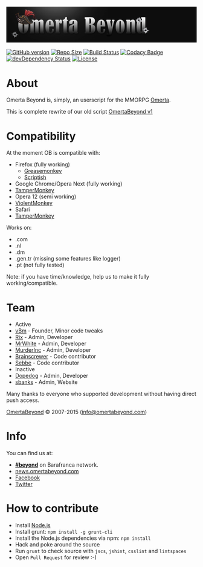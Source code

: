 ![OBv2](images/logo.png "Omerta Beyond v2")

[![GitHub version](https://badge.fury.io/gh/OmertaBeyond%2FOBv2.svg)](https://github.com/OmertaBeyond/OBv2/releases)
[![Repo Size](https://reposs.herokuapp.com/?path=OmertaBeyond/OBv2)](https://github.com/OmertaBeyond/OBv2/archive/master.zip)
[![Build Status](https://travis-ci.org/OmertaBeyond/OBv2.svg?branch=master)](https://travis-ci.org/OmertaBeyond/OBv2)
[![Codacy Badge](https://www.codacy.com/project/badge/3b9bd8fcf7254a0f86bcc5db152a39a5)](https://www.codacy.com/public/thevbm/OBv2_2)
[![devDependency Status](https://david-dm.org/OmertaBeyond/OBv2/dev-status.svg?theme=shields.io)](https://david-dm.org/OmertaBeyond/OBv2#info=devDependencies)
[![License](http://img.shields.io/badge/license-GPLv3-blue.svg)](http://opensource.org/licenses/GPL-3.0)

# About

Omerta Beyond is, simply, an userscript for the MMORPG [Omerta](http://www.barafranca.com).

This is complete rewrite of our old script [OmertaBeyond v1](https://github.com/OmertaBeyond/OmertaBeyond)


# Compatibility

At the moment OB is compatible with:

* Firefox (fully working)
  * [Greasemonkey](https://addons.mozilla.org/en-US/firefox/addon/greasemonkey/)
  * [Scriptish](https://addons.mozilla.org/en-US/firefox/addon/scriptish/)
* Google Chrome/Opera Next (fully working)
 * [TamperMonkey](https://chrome.google.com/webstore/detail/tampermonkey/dhdgffkkebhmkfjojejmpbldmpobfkfo)
* Opera 12 (semi working)
 * [ViolentMonkey](https://addons.opera.com/en/extensions/details/violent-monkey/)
* Safari
 * [TamperMonkey](https://extensions.apple.com/details/?id=net.tampermonkey.safari-G3XV72R5TC)

Works on:
 * .com
 * .nl
 * .dm
 * .gen.tr (missing some features like logger)
 * .pt (not fully tested)

Note: if you have time/knowledge, help us to make it fully working/compatible.


# Team

* Active
 * [vBm](https://github.com/vBm) - Founder, Minor code tweaks
 * [Rix](https://github.com/Gwildor) - Admin, Developer
 * [MrWhite](https://github.com/Ivdbroek85) - Admin, Developer
 * [MurderInc](https://github.com/baelor) - Admin, Developer
 * [Brainscrewer](https://github.com/Brainscrewer) - Code contributor
 * [Sebbe](https://github.com/Sebbe) - Code contributor
* Inactive
 * [Dopedog](https://github.com/TheDopedog) - Admin, Developer
 * [sbanks](https://github.com/susanbanks) - Admin, Website

Many thanks to everyone who supported development without having direct push access.

[OmertaBeyond](http://www.omertabeyond.com/) © 2007-2015 (info@omertabeyond.com)


# Info

You can find us at:

 * [**#beyond**](irc://irc.barafranca.com/beyond "irc://irc.barafranca.com/beyond") on Barafranca network.
 * [news.omertabeyond.com](http://news.omertabeyond.com)
 * [Facebook](http://www.facebook.com/OmertaBeyond)
 * [Twitter](http://twitter.com/omertabeyond)


# How to contribute

* Install [Node.js](http://nodejs.org/download/)
* Install grunt: `npm install -g grunt-cli`
* Install the Node.js dependencies via npm: `npm install`
* Hack and poke around the source
* Run `grunt` to check source with `jscs`, `jshint`, `csslint` and `lintspaces`
* Open `Pull Request` for review :-)
